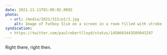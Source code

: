 ```yaml
---
date: 2021-11-11T01:09:02.009Z
photo:
  - url: /media/2021/315/p1/1.jpg
    alt: Image of Fatboy Slim on a screen in a room filled with strobe lights.
syndication:
  - https://twitter.com/paulrobertlloyd/status/1458603443589943297
---
```


Right there, right then.
